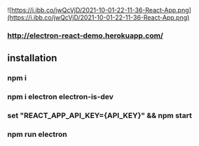 ![https://i.ibb.co/jwQcVjD/2021-10-01-22-11-36-React-App.png](https://i.ibb.co/jwQcVjD/2021-10-01-22-11-36-React-App.png)

### http://electron-react-demo.herokuapp.com/
## installation
### npm i
### npm i electron electron-is-dev
### set "REACT_APP_API_KEY={API_KEY}" && npm start
### npm run electron

